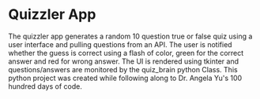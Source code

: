 # Quizzler App

<p>
  The quizzler app generates a random 10 question true or false quiz using a user interface and pulling questions from an API.
  The user is notified whether the guess is correct using a flash of color, green for the correct answer and red for wrong answer.
  The UI is rendered using tkinter and questions/answers are monitored by the quiz_brain python Class. This python project was created
  while following along to Dr. Angela Yu's 100 hundred days of code.
</p>
